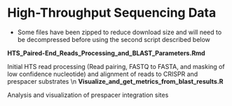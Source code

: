 # High-Throughput Sequencing Data
* Some files have been zipped to reduce download size and will need to be decompressed before using the second script described below

**HTS_Paired-End_Reads_Processing_and_BLAST_Parameters.Rmd**

Initial HTS read processing (Read pairing, FASTQ to FASTA, and masking of low confidence nucleotide) and alignment of reads to CRISPR and prespacer substrates 
\n
**Visualize_and_get_metrics_from_blast_results.R**

Analysis and visualization of prespacer integration sites
